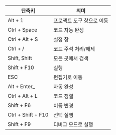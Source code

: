 
| 단축키                | 의미             |
| ------------------ | -------------- |
| Alt + 1            | 프로젝트 도구 창으로 이동 |
| Ctrl + Space       | 코드 자동 완성       |
| Ctrl + Alt + S     | 설정 창           |
| Ctrl + /           | 코드 주석 처리/해제    |
| Shift, Shift       | 모든 곳에서 검색      |
| Shift + F10        | 실행             |
| ESC                | 편집기로 이동        |
| Alt + Enter_       | 자동 완성          |
| Ctrl + Alt + L     | 코드 정렬          |
| Shift + F6         | 이름 변경          |
| Ctrl + Shift + F10 | 선택 실행          |
| Shift + F9         | 디버그 모드로 실행     |


